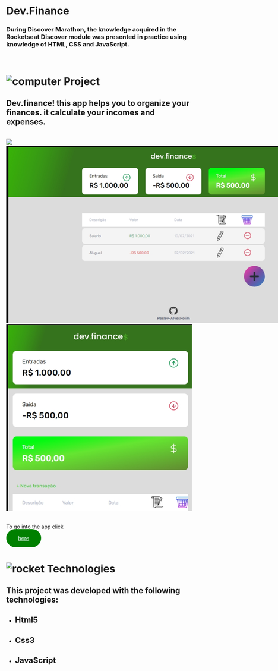 # <strong>Dev.Finance</strong>
### During Discover Marathon, the knowledge acquired in the Rocketseat Discover module was presented in practice using knowledge of HTML, CSS and JavaScript.
<br>

# <img class="emoji" alt="computer" height="30" width="30" src="https://github.githubassets.com/images/icons/emoji/unicode/1f4bb.png"> Project
## Dev.finance! this app helps you to organize your finances. it calculate your incomes and expenses.

<br>
<img src="./assets/Readme.gif" style="max-width:900px;">
<img src="./assets/READMEimg0.jpg" style="max-width:900px;">  
<img src="./assets/READMEimg1.jpg" style="max-width:500px;">
<br>

   <br>
   <div style="width: 100vw;">
   <p>To go into the app click</p>
    <a href="https://wesleyfinance.netlify.app/"
    style="background-color: green; padding: 1rem 2rem; color:azure; border-radius: 5rem; text-align: center; align-items: center;">here</a>
   </div>
    <br>

# <img class="emoji" alt="rocket" height="30" width="30" src="https://github.githubassets.com/images/icons/emoji/unicode/1f680.png"> Technologies <br>
## This project was developed with the following technologies:

- ## Html5 
- ## Css3
- ## JavaScript
